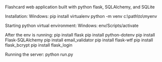 Flashcard web application built with python flask, SQLAlchemy, and SQLite

Installation:
Windows: 
pip install virtualenv
python -m venv c:\path\to\myenv

Starting python virtual environment:
Windows: 
env/Scripts/activate

After the env is running:
pip install flask
pip install python-dotenv
pip install Flask-SQLAlchemy
pip install email_validator
pip install flask-wtf
pip install flask_bcrypt
pip install flask_login

Running the server:
python run.py
